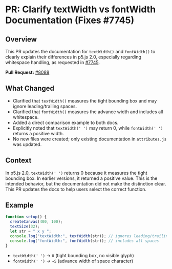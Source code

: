 # PR: Clarify textWidth vs fontWidth Documentation (Fixes #7745)

## Overview

This PR updates the documentation for `textWidth()` and `fontWidth()` to clearly explain their differences in p5.js 2.0, especially regarding whitespace handling, as requested in [#7745](https://github.com/processing/p5.js/issues/7745).

**Pull Request:** [#8088](https://github.com/processing/p5.js/pull/8088)

## What Changed

- Clarified that `textWidth()` measures the tight bounding box and may ignore leading/trailing spaces.
- Clarified that `fontWidth()` measures the advance width and includes all whitespace.
- Added a direct comparison example to both docs.
- Explicitly noted that `textWidth(' ')` may return 0, while `fontWidth(' ')` returns a positive width.
- No new files were created; only existing documentation in `attributes.js` was updated.

## Context

In p5.js 2.0, `textWidth(' ')` returns 0 because it measures the tight bounding box. In earlier versions, it returned a positive value. This is the intended behavior, but the documentation did not make the distinction clear. This PR updates the docs to help users select the correct function.

## Example

```js
function setup() {
  createCanvas(400, 100);
  textSize(32);
  let str = " x y ";
  console.log("textWidth:", textWidth(str)); // ignores leading/trailing spaces
  console.log("fontWidth:", fontWidth(str)); // includes all spaces
}
```

- `textWidth(' ')` → `0` (tight bounding box, no visible glyph)
- `fontWidth(' ')` → `~5` (advance width of space character)

